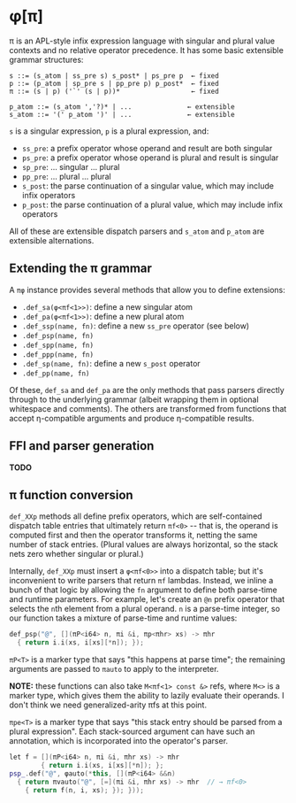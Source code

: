 # φ[π]
π is an APL-style infix expression language with singular and plural value contexts and no relative operator precedence. It has some basic extensible grammar structures:

```
s ::= (s_atom | ss_pre s) s_post* | ps_pre p  ← fixed
p ::= (p_atom | sp_pre s | pp_pre p) p_post*  ← fixed
π ::= (s | p) ('`' (s | p))*                  ← fixed

p_atom ::= (s_atom ','?)* | ...              ← extensible
s_atom ::= '(' p_atom ')' | ...              ← extensible
```

`s` is a singular expression, `p` is a plural expression, and:

+ `ss_pre`: a prefix operator whose operand and result are both singular
+ `ps_pre`: a prefix operator whose operand is plural and result is singular
+ `sp_pre`: ... singular ... plural
+ `pp_pre`: ... plural ... plural
+ `s_post`: the parse continuation of a singular value, which may include infix operators
+ `p_post`: the parse continuation of a plural value, which may include infix operators

All of these are extensible dispatch parsers and `s_atom` and `p_atom` are extensible alternations.


## Extending the π grammar
A `πφ` instance provides several methods that allow you to define extensions:

+ `.def_sa(φ<πf<1>>)`: define a new singular atom
+ `.def_pa(φ<πf<1>>)`: define a new plural atom
+ `.def_ssp(name, fn)`: define a new `ss_pre` operator (see below)
+ `.def_psp(name, fn)`
+ `.def_spp(name, fn)`
+ `.def_ppp(name, fn)`
+ `.def_sp(name, fn)`: define a new `s_post` operator
+ `.def_pp(name, fn)`

Of these, `def_sa` and `def_pa` are the only methods that pass parsers directly through to the underlying grammar (albeit wrapping them in optional whitespace and comments). The others are transformed from functions that accept η-compatible arguments and produce η-compatible results.


## FFI and parser generation
**TODO**


## π function conversion
`def_XXp` methods all define prefix operators, which are self-contained dispatch table entries that ultimately return `πf<0>` -- that is, the operand is computed first and then the operator transforms it, netting the same number of stack entries. (Plural values are always horizontal, so the stack nets zero whether singular or plural.)

Internally, `def_XXp` must insert a `φ<πf<0>>` into a dispatch table; but it's inconvenient to write parsers that return `πf` lambdas. Instead, we inline a bunch of that logic by allowing the `fn` argument to define both parse-time and runtime parameters. For example, let's create an `@n` prefix operator that selects the `n`th element from a plural operand. `n` is a parse-time integer, so our function takes a mixture of parse-time and runtime values:

```cpp
def_psp("@", [](πP<i64> n, πi &i, πp<πhr> xs) -> πhr
  { return i.i(xs, i[xs][*n]); });
```

`πP<T>` is a marker type that says "this happens at parse time"; the remaining arguments are passed to `πauto` to apply to the interpreter.

**NOTE:** these functions can also take `M<πf<1> const &>` refs, where `M<>` is a marker type, which gives them the ability to lazily evaluate their operands. I don't think we need generalized-arity πfs at this point.

`πpe<T>` is a marker type that says "this stack entry should be parsed from a plural expression". Each stack-sourced argument can have such an annotation, which is incorporated into the operator's parser.

```cpp
let f = [](πP<i64> n, πi &i, πhr xs) -> πhr
        { return i.i(xs, i[xs][*n]); };
psp_.def("@", φauto(*this, [](πP<i64> &&n)
  { return πvauto("@", [=](πi &i, πhr xs) -> πhr  // → πf<0>
    { return f(n, i, xs); }); }));
```
